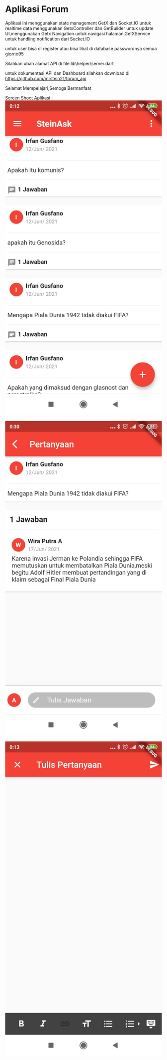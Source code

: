 # Aplikasi Forum

Aplikasi ini menggunakan state management GetX dan Socket.IO untuk realtime data
menggunakan GetxController dan GetBuilder untuk update UI,menggunakan Getx Navigation untuk
navigasi halaman,GetXService untuk handling notification dari Socket.IO

untuk user bisa di register atau bisa lihat di database passwordnya semua giorno95

Silahkan ubah alamat API di file lib\helper\server.dart

untuk dokumentasi API dan Dashboard silahkan
download di <a id="raw-url" href="https://github.com/mrstein21/forum_api">https://github.com/mrstein21/forum_api</a>


Selamat Mempelajari,Semoga Bermanfaat

 Screen Shoot Aplikasi :
 ![](images/home1.jpeg)
 <br/><br/>
 ![](images/home2.jpeg)
 <br/><br/>
 ![](images/home3.jpeg)

